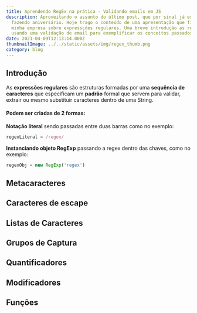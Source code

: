 ```yaml
---
title: Aprendendo RegEx na prática - Validando emails em JS
description: Aproveitando o assunto do último post, que por sinal já está quase
  fazendo aniversário. Hoje trago o conteúdo de uma apresentação que fiz na
  minha empresa sobre expressções regulares. Uma breve introdução as regex
  usando uma validação de email para exemplificar os conceitos passados.
date: 2021-04-09T12:13:14.000Z
thumbnailImage: ../../static/assets/img/regex_thumb.png
category: blog
---
```

## Introdução
As **expressões regulares** são estruturas formadas por uma **sequência de caracteres** que especificam um **padrão** formal que servem para validar, extrair ou mesmo substituir caracteres dentro de uma String.

#### Podem ser criadas de 2 formas:   
**Notação literal** sendo passadas entre duas barras como no exemplo:  

```js
regexLiteral = /regex/
```

**Instanciando objeto RegExp** passando a regex dentro das chaves, como no exemplo:

```js
regexObj = new RegExp('regex')
```

## Metacaracteres
## Caracteres de escape
## Listas de Caracteres
## Grupos de Captura
## Quantificadores
## Modificadores
## Funções
